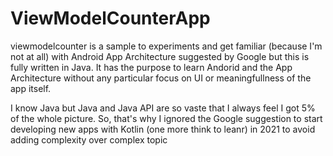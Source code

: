 # ViewModelCounterApp
viewmodelcounter is a sample to experiments and get familiar (because I'm not at all) with Android App Architecture suggested by Google but this is fully written in Java.
It has the purpose to learn Andorid and the App Architecture without any particular focus on UI or meaningfullness of the app itself.

I know Java but Java and Java API are so vaste that I always feel I got 5% of the whole picture. 
So, that's why I ignored the Google suggestion to start developing new apps with Kotlin (one more think to leanr) in 2021 to avoid adding complexity over complex topic

